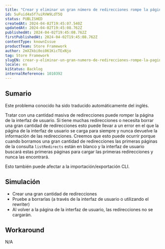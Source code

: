 ```yaml
---
title: "Crear y eliminar un gran número de redirecciones rompe la página de redirecciones."
id: 5uFuid4a5f7uiRVW9LdT5Q
status: PUBLISHED
createdAt: 2024-04-02T19:45:07.540Z
updatedAt: 2024-04-02T19:45:08.762Z
publishedAt: 2024-04-02T19:45:08.762Z
firstPublishedAt: 2024-04-02T19:45:08.762Z
contentType: knownIssue
productTeam: Store Framework
author: 2mXZkbi0oi061KicTExNjo
tag: Store Framework
slugEN: crear-y-eliminar-un-gran-numero-de-redirecciones-rompe-la-pagina-de-redirecciones
locale: es
kiStatus: Backlog
internalReference: 1010392
---
```


## Sumario

<div class="alert alert-info">
  <p>Este problema conocido ha sido traducido automáticamente del inglés.</p>
</div>


Tratar con una cantidad masiva de redirecciones puede romper la página de la interfaz de usuario. Si tiene muchas redirecciones o necesita borrar una gran cantidad de redirecciones esto puede llevar a un error en el que la página de la interfaz de usuario se carga para siempre y nunca devuelve la información de las redirecciones. Creemos que esto puede ocurrir porque cuando borramos una gran cantidad de redirecciones las primeras páginas de la consulta `listRedirects` están en blanco y la interfaz de usuario buscará estas primeras páginas para cargar las primeras redirecciones y nunca las encontrará.

Esto también puede afectar a la importación/exportación CLI.


##

## Simulación



- Crear una gran cantidad de redirecciones
- Pruebe a borrarlas (a través de la interfaz de usuario o utilizando el rewriter)
- Al volver a la página de la interfaz de usuario, las redirecciones no se cargarán.



## Workaround


N/A





